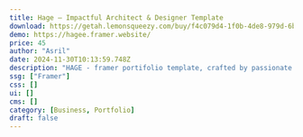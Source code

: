 ```yaml
---
title: Hage — Impactful Architect & Designer Template
download: https://getah.lemonsqueezy.com/buy/f4c079d4-1f0b-4de8-979d-6b310d93281f
demo: https://hagee.framer.website/
price: 45
author: "Asril"
date: 2024-11-30T10:13:59.748Z
description: "HAGE - framer portifolio template, crafted by passionate designers & developers, empowers design pros with innovative tools. Whether architect, interior designer, or enthusiast, HAGE ensures impactful, memorable design experiences."
ssg: ["Framer"]
css: []
ui: []
cms: []
category: [Business, Portfolio]
draft: false
---
```

